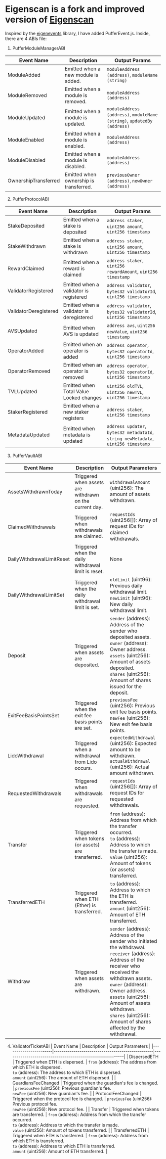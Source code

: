 # Eigenscan is a fork and improved version of [Eigenscan](https://eigenscan.org)

Inspired by the [eigenevents](https://github.com/gowthamsundaresan/eigenevents) library, I have added PufferEvent.js. Inside, there are 4 ABIs file: 

1. PufferModuleManagerABI

| Event Name            | Description                                                            | Output Params                                 |
|-----------------------|------------------------------------------------------------------------|-----------------------------------------------|
| ModuleAdded           | Emitted when a new module is added.                                    | `moduleAddress (address)`, `moduleName (string)` |
| ModuleRemoved         | Emitted when a module is removed.                                      | `moduleAddress (address)`                     |
| ModuleUpdated         | Emitted when a module is updated.                                      | `moduleAddress (address)`, `moduleName (string)`, `updatedBy (address)` |
| ModuleEnabled         | Emitted when a module is enabled.                                      | `moduleAddress (address)`                     |
| ModuleDisabled        | Emitted when a module is disabled.                                     | `moduleAddress (address)`                     |
| OwnershipTransferred  | Emitted when ownership is transferred.                                 | `previousOwner (address)`, `newOwner (address)` |


2. PufferProtocolABI 

| Event Name            | Description                             | Output Params                                                                                                     |
|-----------------------|-----------------------------------------|-------------------------------------------------------------------------------------------------------------------|
| StakeDeposited        | Emitted when a stake is deposited       | `address staker`, `uint256 amount`, `uint256 timestamp`                                                           |
| StakeWithdrawn        | Emitted when a stake is withdrawn       | `address staker`, `uint256 amount`, `uint256 timestamp`                                                           |
| RewardClaimed         | Emitted when a reward is claimed        | `address staker`, `uint256 rewardAmount`, `uint256 timestamp`                                                     |
| ValidatorRegistered   | Emitted when a validator is registered  | `address validator`, `bytes32 validatorId`, `uint256 timestamp`                                                   |
| ValidatorDeregistered | Emitted when a validator is deregistered| `address validator`, `bytes32 validatorId`, `uint256 timestamp`                                                   |
| AVSUpdated            | Emitted when AVS is updated             | `address avs`, `uint256 newValue`, `uint256 timestamp`                                                            |
| OperatorAdded         | Emitted when an operator is added       | `address operator`, `bytes32 operatorId`, `uint256 timestamp`                                                     |
| OperatorRemoved       | Emitted when an operator is removed     | `address operator`, `bytes32 operatorId`, `uint256 timestamp`                                                     |
| TVLUpdated            | Emitted when Total Value Locked changes | `uint256 oldTVL`, `uint256 newTVL`, `uint256 timestamp`                                                           |
| StakerRegistered      | Emitted when a new staker registers     | `address staker`, `uint256 timestamp`                                                                             |
| MetadataUpdated       | Emitted when metadata is updated        | `address updater`, `bytes32 metadataId`, `string newMetadata`, `uint256 timestamp`                                |


3. PufferVaultABI

| Event Name                  | Description                                            | Output Parameters                          |
|-----------------------------|--------------------------------------------------------|--------------------------------------------|
| AssetsWithdrawnToday        | Triggered when assets are withdrawn on the current day. | `withdrawalAmount` (uint256): The amount of assets withdrawn. |
| ClaimedWithdrawals          | Triggered when withdrawals are claimed.                | `requestIds` (uint256[]): Array of request IDs for claimed withdrawals. |
| DailyWithdrawalLimitReset   | Triggered when the daily withdrawal limit is reset.    | None                                       |
| DailyWithdrawalLimitSet     | Triggered when the daily withdrawal limit is set.      | `oldLimit` (uint96): Previous daily withdrawal limit. <br> `newLimit` (uint96): New daily withdrawal limit. |
| Deposit                     | Triggered when assets are deposited.                   | `sender` (address): Address of the sender who deposited assets. <br> `owner` (address): Owner address. <br> `assets` (uint256): Amount of assets deposited. <br> `shares` (uint256): Amount of shares issued for the deposit. |
| ExitFeeBasisPointsSet       | Triggered when the exit fee basis points are set.      | `previousFee` (uint256): Previous exit fee basis points. <br> `newFee` (uint256): New exit fee basis points. |
| LidoWithdrawal              | Triggered when a withdrawal from Lido occurs.           | `expectedWithdrawal` (uint256): Expected amount to be withdrawn. <br> `actualWithdrawal` (uint256): Actual amount withdrawn. |
| RequestedWithdrawals        | Triggered when withdrawals are requested.              | `requestIds` (uint256[]): Array of request IDs for requested withdrawals. |
| Transfer                    | Triggered when tokens (or assets) are transferred.      | `from` (address): Address from which the transfer occurred. <br> `to` (address): Address to which the transfer is made. <br> `value` (uint256): Amount of tokens (or assets) transferred. |
| TransferredETH              | Triggered when ETH (Ether) is transferred.             | `to` (address): Address to which the ETH is transferred. <br> `amount` (uint256): Amount of ETH transferred. |
| Withdraw                    | Triggered when assets are withdrawn.                    | `sender` (address): Address of the sender who initiated the withdrawal. <br> `receiver` (address): Address of the receiver who received the withdrawn assets. <br> `owner` (address): Owner address. <br> `assets` (uint256): Amount of assets withdrawn. <br> `shares` (uint256): Amount of shares affected by the withdrawal. |

4. ValidatorTicketABI
| Event Name            | Description                                      | Output Parameters                                         |
|-----------------------|--------------------------------------------------|-----------------------------------------------------------|
| DispersedETH          | Triggered when ETH is dispersed.                 | `from` (address): The address from which ETH is dispersed. <br> `to` (address): The address to which ETH is dispersed. <br> `amount` (uint256): The amount of ETH dispersed. |
| GuardiansFeeChanged   | Triggered when the guardian's fee is changed.    | `previousFee` (uint256): Previous guardian's fee. <br> `newFee` (uint256): New guardian's fee. |
| ProtocolFeeChanged    | Triggered when the protocol fee is changed.      | `previousFee` (uint256): Previous protocol fee. <br> `newFee` (uint256): New protocol fee. |
| Transfer              | Triggered when tokens are transferred.           | `from` (address): Address from which the transfer occurred. <br> `to` (address): Address to which the transfer is made. <br> `value` (uint256): Amount of tokens transferred. |
| TransferredETH        | Triggered when ETH is transferred.               | `from` (address): Address from which ETH is transferred. <br> `to` (address): Address to which ETH is transferred. <br> `amount` (uint256): Amount of ETH transferred. |



